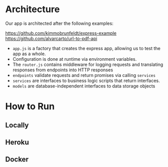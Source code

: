 # Architecture
Our app is architected after the following examples:

https://github.com/kimmobrunfeldt/express-example
https://github.com/alvarcarto/url-to-pdf-api

* `app.js` is a factory that creates the express app, allowing us to test the app as a whole.
* Configuration is done at runtime via environment variables.
* The `router.js` contains middleware for logging requests and translating responses from endpoints into HTTP responses
* `endpoints` validate requests and return promises via calling `services`
* `services` are interfaces to business logic scripts that return interfaces.
* `models` are database-independent interfaces to data storage objects


# How to Run

## Locally

## Heroku

## Docker
